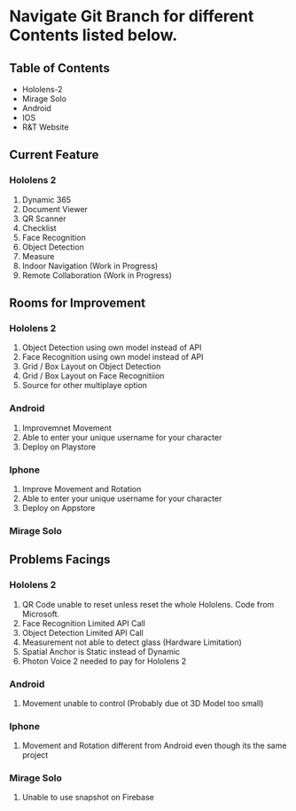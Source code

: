 # Navigate Git Branch for different Contents listed below.

## Table of Contents
- Hololens-2
- Mirage Solo
- Android
- IOS
- R&T Website

## Current Feature

### Hololens 2

1) Dynamic 365
2) Document Viewer
3) QR Scanner
4) Checklist
5) Face Recognition
6) Object Detection
7) Measure
8) Indoor Navigation (Work in Progress)
9) Remote Collaboration (Work in Progress)

## Rooms for Improvement

### Hololens 2

1) Object Detection using own model instead of API 
2) Face Recognition using own model instead of API
3) Grid / Box Layout on Object Detection
4) Grid / Box Layout on Face Recognitiion
5) Source for other multiplaye option

### Android

1) Improvemnet Movement
2) Able to enter your unique username for your character
3) Deploy on Playstore

### Iphone

1) Improve Movement and Rotation 
2) Able to enter your unique username for your character
3) Deploy on Appstore

### Mirage Solo

## Problems Facings

### Hololens 2

1) QR Code unable to reset unless reset the whole Hololens. Code from Microsoft.
2) Face Recognition Limited API Call
3) Object Detection Limited API Call
4) Measurement not able to detect glass (Hardware Limitation)
5) Spatial Anchor is Static instead of Dynamic
6) Photon Voice 2 needed to pay for Hololens 2

### Android

1) Movement unable to control (Probably due ot 3D Model too small)

### Iphone

1) Movement and Rotation different from Android even though its the same project

### Mirage Solo

1) Unable to use snapshot on Firebase
